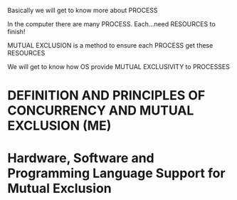 Basically we will get to know more about PROCESS

In the computer there are many PROCESS. Each…need RESOURCES to finish!

MUTUAL EXCLUSION is a method to ensure each PROCESS get these RESOURCES

We will get to know how OS provide MUTUAL EXCLUSIVITY to PROCESSES

# DEFINITION AND PRINCIPLES OF CONCURRENCY AND MUTUAL EXCLUSION (ME)

# Hardware, Software and Programming Language Support for Mutual Exclusion
